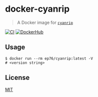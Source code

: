# docker-cyanrip

> A Docker image for [`cyanrip`](https://github.com/cyanreg/cyanrip)

[![CI](https://github.com/ep76/docker-cyanrip/actions/workflows/ci.yml/badge.svg?branch=main)](
  https://github.com/ep76/docker-cyanrip/actions/workflows/ci.yml
)
[![DockerHub](https://img.shields.io/docker/v/ep76/cyanrip/latest)](
  https://hub.docker.com/r/ep76/cyanrip/tags?page=1&ordering=last_updated
)

## Usage

```shell
$ docker run --rm ep76/cyanrip:latest -V
# <version string>
```

## License

[MIT](./LICENSE)
